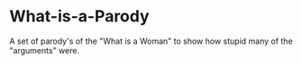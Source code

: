# What-is-a-Parody
A set of parody's of the "What is a Woman" to show how stupid many of the "arguments" were.
